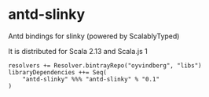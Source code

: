 # antd-slinky
Antd bindings for slinky (powered by ScalablyTyped)

It is distributed for Scala 2.13 and Scala.js 1

```
resolvers += Resolver.bintrayRepo("oyvindberg", "libs")
libraryDependencies ++= Seq(
    "antd-slinky" %%% "antd-slinky" % "0.1" 
) 
```
